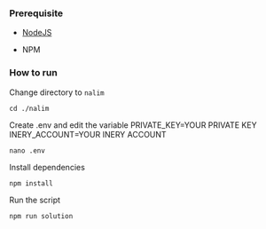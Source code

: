 ### Prerequisite

- [NodeJS](https://nodejs.org/en/)

- NPM



### How to run

Change directory to ```nalim```

```shell
cd ./nalim
```

Create .env and edit the variable
PRIVATE_KEY=YOUR PRIVATE KEY
INERY_ACCOUNT=YOUR INERY ACCOUNT

```shell
nano .env
```

Install dependencies

```shell
npm install
```

Run the script

```
npm run solution
```
